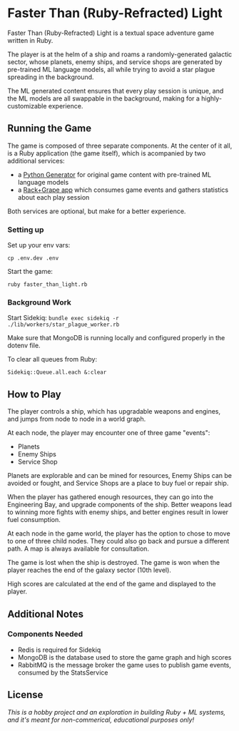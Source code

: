 # Faster Than (Ruby-Refracted) Light

Faster Than (Ruby-Refracted) Light is a textual space adventure game written in Ruby.

The player is at the helm of a ship and roams a randomly-generated galactic sector, whose planets, enemy ships, and service shops are generated by pre-trained ML language models, all while trying to avoid a star plague spreading in the background.

The ML generated content ensures that every play session is unique, and the ML models are all swappable in the background, making for a highly-customizable experience.

## Running the Game

The game is composed of three separate components. At the center of it all, is a Ruby application (the game itself), which is acompanied by two additional services:

- a [Python Generator](https://github.com/orthogonalmntn/generator_service) for original game content with pre-trained ML language models
- a [Rack+Grape app](https://github.com/orthogonalmntn/stats-service) which consumes game events and gathers statistics about each play session

Both services are optional, but make for a better experience.

### Setting up

Set up your env vars:

`cp .env.dev .env`

Start the game:

`ruby faster_than_light.rb`

### Background Work

Start Sidekiq: `bundle exec sidekiq -r ./lib/workers/star_plague_worker.rb`

Make sure that MongoDB is running locally and configured properly in the dotenv file.

To clear all queues from Ruby:

`Sidekiq::Queue.all.each &:clear`

## How to Play

The player controls a ship, which has upgradable weapons and engines, and jumps from node to node in a world graph.

At each node, the player may encounter one of three game "events":

- Planets
- Enemy Ships
- Service Shop

Planets are explorable and can be mined for resources, Enemy Ships can be avoided or fought, and Service Shops are a place to buy fuel or repair ship.

When the player has gathered enough resources, they can go into the Engineering Bay, and upgrade components of the ship. Better weapons lead to winning more fights with enemy ships, and better engines result in lower fuel consumption.

At each node in the game world, the player has the option to chose to move to one of three child nodes. They could also go back and pursue a different path. A map is always available for consultation.

The game is lost when the ship is destroyed. The game is won when the player reaches the end of the galaxy sector (10th level).

High scores are calculated at the end of the game and displayed to the player.

## Additional Notes

### Components Needed

- Redis is required for Sidekiq
- MongoDB is the database used to store the game graph and high scores
- RabbitMQ is the message broker the game uses to publish game events, consumed by the StatsService

## License

*This is a hobby project and an exploration in building Ruby + ML systems, and it's meant for non-commerical, educational purposes only!*